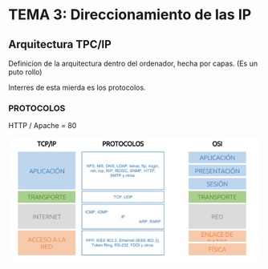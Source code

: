 # TEMA 3: Direccionamiento de las IP


## Arquitectura TPC/IP

Definicion de la arquitectura dentro del ordenador, hecha por capas. 
(Es un puto rollo)

Interres de esta mierda es los protocolos.


### PROTOCOLOS
HTTP / Apache = 80 


![img.png](img.png)


